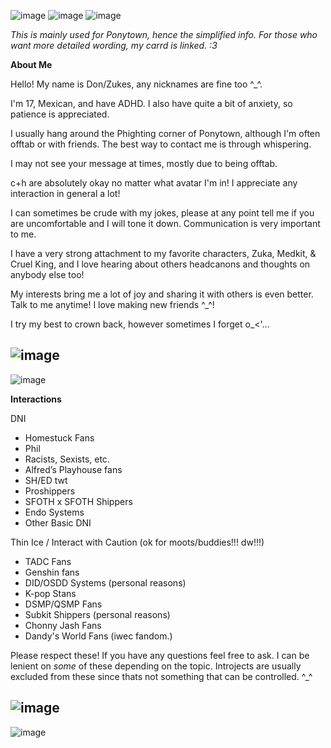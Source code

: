 ![image](https://github.com/user-attachments/assets/55648bb4-ce2e-408b-baee-2dba1f260b06)
![image](https://github.com/Donnvr/Donnvr/assets/173856323/0235849c-1294-40f4-a64d-d82d49a26075)
![image](https://github.com/user-attachments/assets/fd74c427-b91b-4d8d-99eb-78d0aeaef1e1)

*This is mainly used for Ponytown, hence the simplified info. For those who want more detailed wording, my carrd is linked. :3*

**About Me**

Hello! My name is Don/Zukes, any nicknames are fine too ^_^.

I'm 17, Mexican, and have ADHD. I also have quite a bit of anxiety, so patience is appreciated.

I usually hang around the Phighting corner of Ponytown, although I'm often offtab or with friends. The best way to contact me is through whispering.

I may not see your message at times, mostly due to being offtab.

c+h are absolutely okay no matter what avatar I'm in! I appreciate any interaction in general a lot!

I can sometimes be crude with my jokes, please at any point tell me if you are uncomfortable and I will tone it down. Communication is very important to me.


I have a very strong attachment to my favorite characters, Zuka, Medkit, & Cruel King, and I love hearing about others headcanons and thoughts on anybody else too!

My interests bring me a lot of joy and sharing it with others is even better. Talk to me anytime! I love making new friends ^_^!

I try my best to crown back, however sometimes I forget o_<'...


![image](https://github.com/user-attachments/assets/b2a8c651-5640-44d3-b837-9eed8d384b5f)
-----------------------------------------------------------------------------------------------
![image](https://github.com/user-attachments/assets/8fa3e8c5-f574-45c8-a776-892bfd105217)

**Interactions**

DNI

- Homestuck Fans
- Phil
- Racists, Sexists, etc.
- Alfred’s Playhouse fans
- SH/ED twt
- Proshippers
- SFOTH x SFOTH Shippers
- Endo Systems
- Other Basic DNI

Thin Ice / Interact with Caution (ok for moots/buddies!!! dw!!!)
- TADC Fans
- Genshin fans
- DID/OSDD Systems (personal reasons)
- K-pop Stans
- DSMP/QSMP Fans
- Subkit Shippers (personal reasons)
- Chonny Jash Fans
- Dandy's World Fans (iwec fandom.) 

Please respect these! If you have any questions feel free to ask. I can be lenient on *some* of these depending on the topic. Introjects are usually excluded from these since thats not something that can be controlled. ^_^

![image](https://github.com/user-attachments/assets/e365686d-5bbb-4fac-93a7-e8ac2de2592a)
-----------------------------------------------------------------------------------------------
![image](https://github.com/user-attachments/assets/e02e5223-10f9-4833-a9d2-8384c86efe64)
